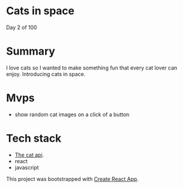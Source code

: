 # Cats in space

Day 2 of 100

# Summary 

I love cats so I wanted to make something fun that every cat lover can enjoy. Introducing cats in space. 

# Mvps

- show random cat images on a click of a button


# Tech stack

- [The cat api](https://thecatapi.com/).
- react
- javascript 





This project was bootstrapped with [Create React App](https://github.com/facebook/create-react-app).

